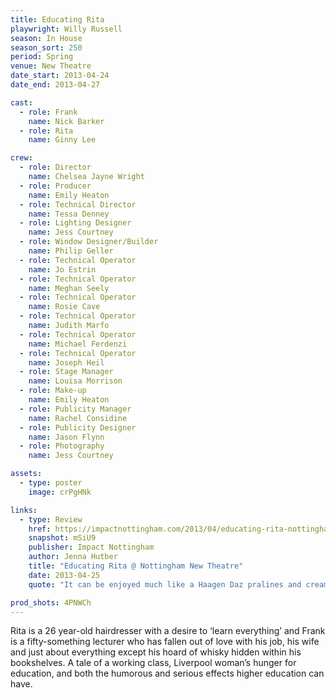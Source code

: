 ```yaml
---
title: Educating Rita
playwright: Willy Russell
season: In House
season_sort: 250
period: Spring
venue: New Theatre
date_start: 2013-04-24
date_end: 2013-04-27

cast:
  - role: Frank
    name: Nick Barker
  - role: Rita
    name: Ginny Lee

crew:
  - role: Director
    name: Chelsea Jayne Wright
  - role: Producer
    name: Emily Heaton
  - role: Technical Director
    name: Tessa Denney
  - role: Lighting Designer
    name: Jess Courtney
  - role: Window Designer/Builder
    name: Philip Geller
  - role: Technical Operator
    name: Jo Estrin
  - role: Technical Operator
    name: Meghan Seely
  - role: Technical Operator
    name: Rosie Cave
  - role: Technical Operator
    name: Judith Marfo
  - role: Technical Operator
    name: Michael Ferdenzi
  - role: Technical Operator
    name: Joseph Heil
  - role: Stage Manager
    name: Louisa Morrison
  - role: Make-up
    name: Emily Heaton
  - role: Publicity Manager
    name: Rachel Considine
  - role: Publicity Designer
    name: Jason Flynn
  - role: Photography
    name: Jess Courtney

assets:
  - type: poster
    image: crPgHNk

links:
  - type: Review
    href: https://impactnottingham.com/2013/04/educating-rita-nottingham-new-theatre/
    snapshot: mSiU9
    publisher: Impact Nottingham
    author: Jenna Hutber
    title: "Educating Rita @ Nottingham New Theatre"
    date: 2013-04-25
    quote: "It can be enjoyed much like a Haagen Daz pralines and cream; slowly, luxuriously, savouring every last minute. This is an all- round pleasure, and an unrepeatable production."

prod_shots: 4PNWCh
---
```


Rita is a 26 year-old hairdresser with a desire to ‘learn everything’ and Frank is a fifty-something lecturer who has fallen out of love with his job, his wife and just about everything except his hoard of whisky hidden within his bookshelves. A tale of a working class, Liverpool woman’s hunger for education, and both the humorous and serious effects higher education can have.
